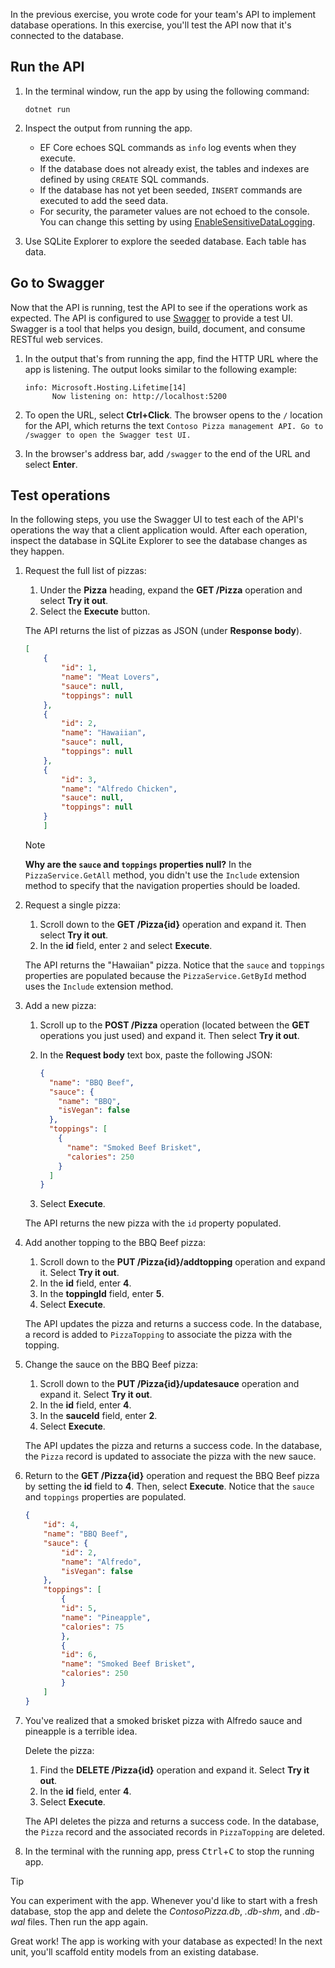 In the previous exercise, you wrote code for your team's API to implement database operations. In this exercise, you'll test the API now that it's connected to the database.

## Run the API

1. In the terminal window, run the app by using the following command:

    ```dotnetcli
    dotnet run
    ```

1. Inspect the output from running the app.

    - EF Core echoes SQL commands as `info` log events when they execute.
    - If the database does not already exist, the tables and indexes are defined by using `CREATE` SQL commands.
    - If the database has not yet been seeded, `INSERT` commands are executed to add the seed data.
    - For security, the parameter values are not echoed to the console. You can change this setting by using [EnableSensitiveDataLogging](/ef/core/logging-events-diagnostics/extensions-logging#sensitive-data).

1. Use SQLite Explorer to explore the seeded database. Each table has data.

## Go to Swagger

Now that the API is running, test the API to see if the operations work as expected. The API is configured to use [Swagger](https://swagger.io/) to provide a test UI. Swagger is a tool that helps you design, build, document, and consume RESTful web services.

1. In the output that's from running the app, find the HTTP URL where the app is listening. The output looks similar to the following example:

    ```console
    info: Microsoft.Hosting.Lifetime[14]
          Now listening on: http://localhost:5200
    ```

1. To open the URL, select **Ctrl+Click**. The browser opens to the `/` location for the API, which returns the text `Contoso Pizza management API. Go to /swagger to open the Swagger test UI.`

1. In the browser's address bar, add `/swagger` to the end of the URL and select **Enter**.

## Test operations

In the following steps, you use the Swagger UI to test each of the API's operations the way that a client application would. After each operation, inspect the database in SQLite Explorer to see the database changes as they happen.

1. Request the full list of pizzas:

    1. Under the **Pizza** heading, expand the **GET /Pizza** operation and select **Try it out**.
    1. Select the **Execute** button.

    The API returns the list of pizzas as JSON (under **Response body**).

    ```json
    [
        {
            "id": 1,
            "name": "Meat Lovers",
            "sauce": null,
            "toppings": null
        },
        {
            "id": 2,
            "name": "Hawaiian",
            "sauce": null,
            "toppings": null
        },
        {
            "id": 3,
            "name": "Alfredo Chicken",
            "sauce": null,
            "toppings": null
        }
        ]
    ```

    > [!NOTE]
    > **Why are the `sauce` and `toppings` properties null?** In the `PizzaService.GetAll` method, you didn't use the `Include` extension method to specify that the navigation properties should be loaded.

1. Request a single pizza:

    1. Scroll down to the **GET /Pizza{id}** operation and expand it. Then select **Try it out**.
    1. In the **id** field, enter `2` and select **Execute**.

    The API returns the "Hawaiian" pizza. Notice that the `sauce` and `toppings` properties are populated because the `PizzaService.GetById` method uses the `Include` extension method.

1. Add a new pizza:

    1. Scroll up to the **POST /Pizza** operation (located between the **GET** operations you just used) and expand it. Then select **Try it out**.
    1. In the **Request body** text box, paste the following JSON:

        ```json
        {
          "name": "BBQ Beef",
          "sauce": {
            "name": "BBQ",
            "isVegan": false
          },
          "toppings": [
            {
              "name": "Smoked Beef Brisket",
              "calories": 250
            }
          ]
        }
        ```

    1. Select **Execute**.

    The API returns the new pizza with the `id` property populated.

1. Add another topping to the BBQ Beef pizza:

    1. Scroll down to the **PUT /Pizza{id}/addtopping** operation and expand it. Select **Try it out**.
    1. In the **id** field, enter **4**.
    1. In the **toppingId** field, enter **5**.
    1. Select **Execute**.

    The API updates the pizza and returns a success code. In the database, a record is added to `PizzaTopping` to associate the pizza with the topping.

1. Change the sauce on the BBQ Beef pizza:

    1. Scroll down to the **PUT /Pizza{id}/updatesauce** operation and expand it. Select **Try it out**.
    1. In the **id** field, enter **4**.
    1. In the **sauceId** field, enter **2**.
    1. Select **Execute**.

    The API updates the pizza and returns a success code. In the database, the `Pizza` record is updated to associate the pizza with the new sauce.

1. Return to the **GET /Pizza{id}** operation and request the BBQ Beef pizza by setting the **id** field to **4**. Then, select **Execute**. Notice that the `sauce` and `toppings` properties are populated.

    ```json
    {
        "id": 4,
        "name": "BBQ Beef",
        "sauce": {
            "id": 2,
            "name": "Alfredo",
            "isVegan": false
        },
        "toppings": [
            {
            "id": 5,
            "name": "Pineapple",
            "calories": 75
            },
            {
            "id": 6,
            "name": "Smoked Beef Brisket",
            "calories": 250
            }
        ]
    }
    ```

1. You've realized that a smoked brisket pizza with Alfredo sauce and pineapple is a terrible idea.

    Delete the pizza:

    1. Find the **DELETE /Pizza{id}** operation and expand it. Select **Try it out**.
    1. In the **id** field, enter **4**.
    1. Select **Execute**.

    The API deletes the pizza and returns a success code. In the database, the `Pizza` record and the associated records in `PizzaTopping` are deleted.

1. In the terminal with the running app, press <kbd>Ctrl</kbd>+<kbd>C</kbd> to stop the running app.

> [!TIP]
> You can experiment with the app. Whenever you'd like to start with a fresh database, stop the app and delete the *ContosoPizza.db*, *.db-shm*, and *.db-wal* files. Then run the app again.

Great work! The app is working with your database as expected! In the next unit, you'll scaffold entity models from an existing database.
